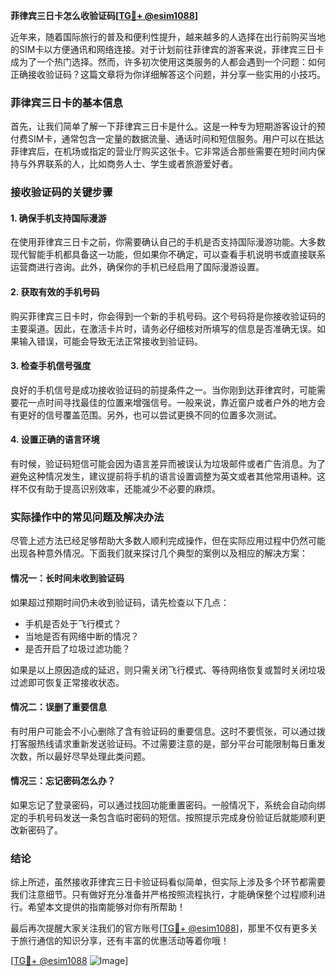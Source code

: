 **菲律宾三日卡怎么收验证码[[TG💪+ @esim1088](https://t.me/s/esim1088)]**

近年来，随着国际旅行的普及和便利性提升，越来越多的人选择在出行前购买当地的SIM卡以方便通讯和网络连接。对于计划前往菲律宾的游客来说，菲律宾三日卡成为了一个热门选择。然而，许多初次使用这类服务的人都会遇到一个问题：如何正确接收验证码？这篇文章将为你详细解答这个问题，并分享一些实用的小技巧。

### 菲律宾三日卡的基本信息

首先，让我们简单了解一下菲律宾三日卡是什么。这是一种专为短期游客设计的预付费SIM卡，通常包含一定量的数据流量、通话时间和短信服务。用户可以在抵达菲律宾后，在机场或指定的营业厅购买这张卡。它非常适合那些需要在短时间内保持与外界联系的人，比如商务人士、学生或者旅游爱好者。

### 接收验证码的关键步骤

#### 1. 确保手机支持国际漫游

在使用菲律宾三日卡之前，你需要确认自己的手机是否支持国际漫游功能。大多数现代智能手机都具备这一功能，但如果你不确定，可以查看手机说明书或直接联系运营商进行咨询。此外，确保你的手机已经启用了国际漫游设置。

#### 2. 获取有效的手机号码

购买菲律宾三日卡时，你会得到一个新的手机号码。这个号码将是你接收验证码的主要渠道。因此，在激活卡片时，请务必仔细核对所填写的信息是否准确无误。如果输入错误，可能会导致无法正常接收到验证码。

#### 3. 检查手机信号强度

良好的手机信号是成功接收验证码的前提条件之一。当你刚到达菲律宾时，可能需要花一点时间寻找最佳的位置来增强信号。一般来说，靠近窗户或者户外的地方会有更好的信号覆盖范围。另外，也可以尝试更换不同的位置多次测试。

#### 4. 设置正确的语言环境

有时候，验证码短信可能会因为语言差异而被误认为垃圾邮件或者广告消息。为了避免这种情况发生，建议提前将手机的语言设置调整为英文或者其他常用语种。这样不仅有助于提高识别效率，还能减少不必要的麻烦。

### 实际操作中的常见问题及解决办法

尽管上述方法已经足够帮助大多数人顺利完成操作，但在实际应用过程中仍然可能出现各种意外情况。下面我们就来探讨几个典型的案例以及相应的解决方案：

#### 情况一：长时间未收到验证码

如果超过预期时间仍未收到验证码，请先检查以下几点：
- 手机是否处于飞行模式？
- 当地是否有网络中断的情况？
- 是否开启了垃圾过滤功能？

如果是以上原因造成的延迟，则只需关闭飞行模式、等待网络恢复或暂时关闭垃圾过滤即可恢复正常接收状态。

#### 情况二：误删了重要信息

有时用户可能会不小心删除了含有验证码的重要信息。这时不要慌张，可以通过拨打客服热线请求重新发送验证码。不过需要注意的是，部分平台可能限制每日重发次数，所以最好尽早处理此类问题。

#### 情况三：忘记密码怎么办？

如果忘记了登录密码，可以通过找回功能重置密码。一般情况下，系统会自动向绑定的手机号码发送一条包含临时密码的短信。按照提示完成身份验证后就能顺利更改新密码了。

### 结论

综上所述，虽然接收菲律宾三日卡验证码看似简单，但实际上涉及多个环节都需要我们注意细节。只有做好充分准备并严格按照流程执行，才能确保整个过程顺利进行。希望本文提供的指南能够对你有所帮助！

最后再次提醒大家关注我们的官方账号[[TG💪+ @esim1088](https://t.me/s/esim1088)]，那里不仅有更多关于旅行通信的知识分享，还有丰富的优惠活动等着你哦！

[[TG💪+ @esim1088](https://t.me/s/esim1088) ![Image](https://i.postimg.cc/4NQfJmqS/Snipaste-2025-05-13-00-14-12.png)]